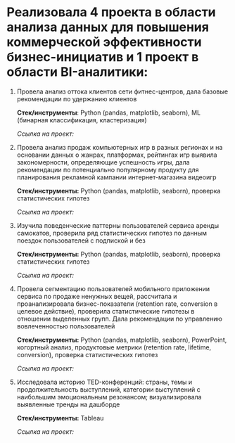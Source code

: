 # Реализовала 4 проекта в области анализа данных для повышения коммерческой эффективности бизнес-инициатив и 1 проект в области BI-аналитики:

1. Провела анализ оттока клиентов сети фитнес-центров, дала базовые рекомендации по удержанию клиентов

    **Стек/инструменты**: Python (pandas, matplotlib, seaborn), ML (бинарная классификация, кластеризация)

    *Ссылка на проект:*

2. Провела анализ продаж компьютерных игр в разных регионах и на основании данных о жанрах, платформах, рейтингах игр выявила закономерности, определяющие успешность игры, дала рекомендации по потенциально популярному продукту для планирования рекламной кампании интернет-магазина видеоигр

    **Стек/инструменты:** Python (pandas, matplotlib, seaborn), проверка статистических гипотез

    *Ссылка на проект:* 

3. Изучила поведенческие паттерны пользователей сервиса аренды самокатов, проверила ряд статистических гипотез по данным поездок пользователей с подпиской и без 

    **Cтек/инструменты:** Python (pandas, matplotlib, seaborn), проверка статистических гипотез

    *Ссылка на проект:* 

4. Провела сегментацию пользователей мобильного приложении сервиса по продаже ненужных вещей, рассчитала и проанализировала бизнес-показатели (retention rate, conversion в целевое действие), проверила статистические гипотезы в отношении выделенных групп. Дала рекомендации по управлению вовлеченностью пользователей

    **Стек/инструменты:** Python (pandas, matplotlib, seaborn), PowerPoint, когортный анализ, продуктовые метрики (retention rate, lifetime, conversion), проверка статистических гипотез 

    *Ссылка на проект:* 

5. Исследовала историю TED-конференций: страны, темы и продолжительность выступлений, категории выступлений с наибольшим эмоциональным резонансом; визуализировала выявленные тренды на дашборде 

    **Cтек/инструменты:** Tableau

    *Ссылка на проект:*
